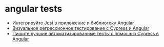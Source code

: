 # angular tests

- [Интегрируйте Jest в приложение и библиотеку Angular](https://indepth.dev/posts/1406/integrate-jest-into-an-angular-application-and-library)
- [Визуальное регрессионное тестирование с Cypress и Angular](https://indepth.dev/posts/1389/visual-regression-testing-with-cypress-and-angular)
- [Пишите лучшие автоматизированные тесты с помощью Cypress в Angular](https://indepth.dev/posts/1349/write-better-automated-tests-with-cypress-in-angular)
